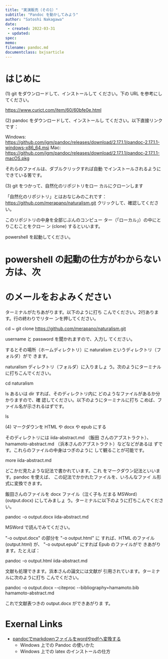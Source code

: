 ```yaml
---
title: "実演販売（その1）"
subtitle: "Pandoc を動かしてみよう"
author: "Satoshi Nakagawa"
date:
 - created: 2022-03-31
 - updated: 
spec: 
memo: 
filename: pandoc.md
documentclass: bxjsarticle
---
```


# はじめに


(1) git をダウンロードして、インストールして
ください。下の URL を参考にしてください。

https://www.curict.com/item/60/60bfe0e.html

(2) pandoc をダウンロードして、インストールし
てください。以下直接リンクです：

Windows: https://github.com/jgm/pandoc/releases/download/2.17.1.1/pandoc-2.17.1.1-windows-x86_64.msi
Mac: https://github.com/jgm/pandoc/releases/download/2.17.1.1/pandoc-2.17.1.1-macOS.pkg

それらのファイルは、ダブルクリックすれば自動
でインストールされるようにできている筈です。

(3) git をつかって、自然化のリポジトリをロー
カルにクローンします

「自然化のリポジトリ」とはおなじみのこれです：
https://github.com/merapano/naturalism.git
クリックして、確認してください。

このリポジトリの中身を全部じぶんのコンピュー
ター（「ローカル」）の中にとりこむことをクロー
ン (clone) するといいます。

powershell を起動してください。

# powershell の起動の仕方がわからない方は、次
# のメールをおよみください

ターミナルがたちあがります。以下のように打ち
こんでください。2行あります。行の終わりでリター
ンを押してください。

cd ~
git clone https://github.com/merapano/naturalism.git

username と password を聞かれますので、入力し
てください。

するとその場所（ホームディレクトリ）に
naturalism というディレクトリ（フォルダ）がで
きます。

naturalism ディレクトリ（フォルダ）に入りましょ
う。次のようにターミナルに打ちこんでください。

cd naturalism

ls あるいは dir すれば、そのディレクトリ内に
どのようなファイルがあるか分かりますので、確
認してください。以下のようにターミナルに打ち
こめば、ファイル名が示されるはずです。

ls

(4) マークダウンを HTML や docx や epub にする

そのディレクトリには iida-abstract.md （飯田
さんのアブストラクト）、hamamoto-abstract.md
（浜本さんのアブストラクト）などなどがあるは
ずです。これらのファイルの中身はつぎのように
して観ることが可能です。

more iida-abstract.md

どこかだ見たような記法で書かれています。これ
をマークダウン記法といいます。pandoc を使えば、
この記法でかかれたファイルを、いろんなファイ
ル形式に変換できます。

飯田さんのファイルを docx ファイル（泣く子も
だまる MSWord） (output.docx) にしてみましょ
う。ターミナルに以下のように打ちこんでくださ
い。

pandoc -o output.docx iida-abstract.md

MSWord で読んでみてください。

"-o output.docx" の部分を "-o output.html" に
すれば、HTML のファイル (output.html) が、
"-o output.epub" にすれば Epub のファイルがで
きあがります。たとえば：

pandoc -o output.html iida-abstract.md

文献も処理できます。浜本さんの論文には文献が
引用されています。ターミナルに次のように打ち
こんでください。

pandoc -o output.docx --citeproc --bibliography=hamamoto.bib hamamoto-abstract.md

これで文献表つきの output.docx ができあがりま
す。



# Exernal Links

- [pandocでmarkdownファイルをwordやpdfへ変換する](https://shikasen-engineer.com/convert_md_to_docxnpdf_by_pandoc/) 
   + Windows 上での Pandoc の使いかた
   + Windows 上での latex のインストールの仕方

